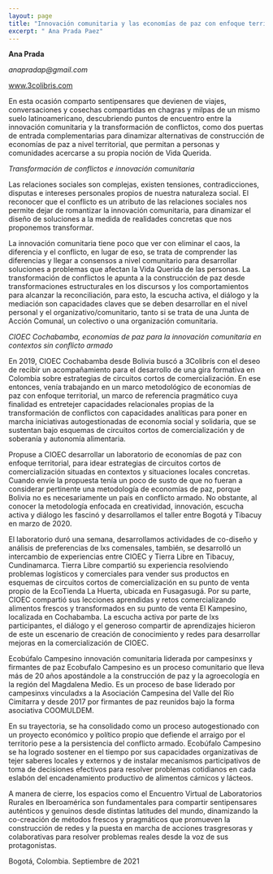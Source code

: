 ```yaml
---
layout: page
title: "Innovación comunitaria y las economías de paz con enfoque territorial"
excerpt: " Ana Prada Paez"
---
```


**Ana Prada**

_anapradap@gmail.com_

[www.3colibris.com ](www.3colibris.com)


En esta ocasión comparto sentipensares que devienen de viajes, conversaciones y cosechas compartidas en chagras y milpas de un mismo suelo latinoamericano, descubriendo puntos de encuentro entre la innovación comunitaria y la transformación de conflictos, como dos puertas de entrada complementarias para dinamizar alternativas de construcción de economías de paz a nivel territorial, que permitan a personas y comunidades acercarse a su propia noción de Vida Querida. 

_Transformación de conflictos e innovación comunitaria_

Las relaciones sociales son complejas, existen tensiones, contradicciones, disputas e intereses personales propios de nuestra naturaleza social. El reconocer que el conflicto es un atributo de las relaciones sociales nos permite dejar de romantizar la innovación comunitaria, para dinamizar el diseño de soluciones a la medida de realidades concretas que nos proponemos transformar. 

La innovación comunitaria tiene poco que ver con eliminar el caos, la diferencia y el conflicto, en lugar de eso, se trata de comprender las diferencias y llegar a consensos a nivel comunitario para desarrollar soluciones a problemas que afectan la Vida Querida de las personas. La transformación de conflictos le apunta a la construcción de paz desde transformaciones estructurales en los discursos y los comportamientos para alcanzar la reconciliación, para esto, la escucha activa, el diálogo y la mediación son capacidades claves que se deben desarrollar en el nivel personal y el organizativo/comunitario, tanto si se trata de una Junta de Acción Comunal, un colectivo o una organización comunitaria. 

_CIOEC Cochabamba, economías de paz para la innovación comunitaria en contextos sin conflicto armado_

En 2019, CIOEC Cochabamba desde Bolivia buscó a 3Colibrís con el deseo de recibir un acompañamiento para el desarrollo de una gira formativa en Colombia sobre estrategias de circuitos cortos de comercialización. En ese entonces, venía trabajando en un marco metodológico de economías de paz con enfoque territorial, un marco de referencia pragmático cuya finalidad es entretejer capacidades relacionales propias de la transformación de conflictos con capacidades analíticas para poner en marcha iniciativas autogestionadas de economía social y solidaria, que se sustentan bajo esquemas de circuitos cortos de comercialización y de soberanía y autonomía alimentaria. 

Propuse a CIOEC desarrollar un laboratorio de economías de paz con enfoque territorial, para idear estrategias de circuitos cortos de comercialización situadas en contextos y situaciones locales concretas. Cuando envíe la propuesta tenía un poco de susto de que no fueran a considerar pertinente una metodología de economías de paz, porque Bolivia no es necesariamente un país en conflicto armado. No obstante, al conocer la metodología enfocada en creatividad, innovación, escucha activa y diálogo les fascinó y desarrollamos el taller entre Bogotá y Tibacuy en marzo de 2020.

El laboratorio duró una semana, desarrollamos actividades de co-diseño y análisis de preferencias de lxs comensales, también, se desarrolló un intercambio de experiencias entre CIOEC y Tierra Libre en Tibacuy, Cundinamarca. Tierra Libre compartió su experiencia resolviendo problemas logísticos y comerciales para vender sus productos en esquemas de circuitos cortos de comercialización en su punto de venta propio de la EcoTienda La Huerta, ubicada en Fusagasugá. Por su parte, CIOEC compartió sus lecciones aprendidas y retos comercializando alimentos frescos y transformados en su punto de venta El Kampesino, localizada en Cochabamba. La escucha activa por parte de lxs participantes, el diálogo y el generoso compartir de aprendizajes hicieron de este un escenario de creación de conocimiento y redes para desarrollar mejoras en la comercialización de CIOEC. 

Ecobúfalo Campesino innovación comunitaria liderada por campesinxs y firmantes de paz
Ecobufalo Campesino es un proceso comunitario que lleva más de 20 años apostándole a la construcción de paz y la agroecología en la región del Magdalena Medio. Es un proceso de base liderado por campesinxs vinculadxs a la Asociación Campesina del Valle del Río Cimitarra y desde 2017 por firmantes de paz reunidos bajo la forma asociativa COOMULDEM. 

En su trayectoria, se ha consolidado como un proceso autogestionado con un proyecto económico y político propio que defiende el arraigo por el territorio pese a la persistencia del conflicto armado. Ecobúfalo Campesino se ha logrado sostener en el tiempo por sus capacidades organizativas de tejer saberes locales y externos y de instalar mecanismos participativos de toma de decisiones efectivos para resolver problemas cotidianos en cada eslabón del encadenamiento productivo de alimentos cárnicos y lácteos.

A manera de cierre, los espacios como el Encuentro Virtual de Laboratorios Rurales en Iberoamérica son fundamentales para compartir sentipensares auténticos y genuinos desde distintas latitudes del mundo, dinamizando la co-creación de métodos frescos y pragmáticos que promueven la construcción de redes y la puesta en marcha de acciones trasgresoras y colaborativas para resolver problemas reales desde la voz de sus protagonistas. 


Bogotá, Colombia.
Septiembre de 2021
